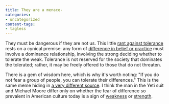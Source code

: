 ```yaml
---
title: They are a menace-
categories:
- uncategorized
content-tags:
- tagless
---
```


They must be dangerous if they are not us.  This little [rant against tolerance][1] rests on a cynical premise: any form of [difference in belief or practice][2] must involve a dominance relationship, involving the strong deciding whether to tolerate the weak.  Tolerance is not reserved for the society that dominates the tolerated; rather, it may be freely offered to those that do not threaten.

   [1]: http://www.greeblie.com/theyeti/arch/014232.html
   [2]: http://dictionary.reference.com/search?q=tolerance

There is a gem of wisdom here, which is why it's worth noting: "If you do not fear a group of people, you can tolerate their differences."  This is the same meme hiding in [a very
different source][3].  I think the man in the Yeti suit and Michael Moore differ only on whether the fear of difference so prevalent in American culture today is a sign of [weakness][4] or [strength][5].

   [3]: http://us.imdb.com/title/tt0310793/
   [4]: http://www.wga.org/craft/interviews/moore.html
   [5]: http://www.newsmax.com/archives/articles/2003/9/8/194845.shtml
